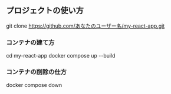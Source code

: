 ## プロジェクトの使い方

git clone https://github.com/あなたのユーザー名/my-react-app.git

### コンテナの建て方

cd my-react-app
docker compose up --build

### コンテナの削除の仕方

docker compose down

